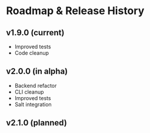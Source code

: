 # Roadmap & Release History
## v1.9.0 (current)
* Improved tests
* Code cleanup

## v2.0.0 (in alpha)
* Backend refactor
* CLI cleanup
* Improved tests
* Salt integration

## v2.1.0 (planned)
